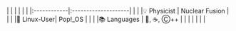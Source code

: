 <!--### Hello there 👋-->

| |             |                     | |
| |:------------|:--------------------| |
| |💡 Physicist | Nuclear Fusion      | |
| |🐧 Linux-User| Pop!_OS             | |
| |📚 Languages | 🐍, ☕, Ⓒ++        | |
| |             |                     | |
<!--
**ManeLippert/ManeLippert** is a ✨ _special_ ✨ repository because its `README.md` (this file) appears on your GitHub profile.

Here are some ideas to get you started:

- 🔭 I’m currently working on ...
- 🌱 I’m currently learning ...
- 👯 I’m looking to collaborate on ...
- 🤔 I’m looking for help with ...
- 💬 Ask me about ...
- 📫 How to reach me: ...
- 😄 Pronouns: ...
- ⚡ Fun fact: ...
-->
